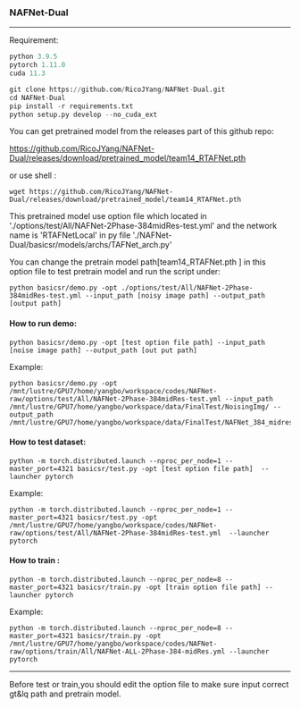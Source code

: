 ### NAFNet-Dual

------

Requirement:

```python
python 3.9.5
pytorch 1.11.0
cuda 11.3

git clone https://github.com/RicoJYang/NAFNet-Dual.git
cd NAFNet-Dual
pip install -r requirements.txt
python setup.py develop --no_cuda_ext
```

You can get pretrained model from the releases part of this github repo:

https://github.com/RicoJYang/NAFNet-Dual/releases/download/pretrained_model/team14_RTAFNet.pth

or use shell :

```
wget https://github.com/RicoJYang/NAFNet-Dual/releases/download/pretrained_model/team14_RTAFNet.pth 
```

This pretrained model use option file which located in './options/test/All/NAFNet-2Phase-384midRes-test.yml' and the network name is 'RTAFNetLocal' in py file './NAFNet-Dual/basicsr/models/archs/TAFNet_arch.py'

You can change the pretrain model path[team14_RTAFNet.pth ] in this option file to test  pretrain model and run the script under:

```shell
python basicsr/demo.py -opt ./options/test/All/NAFNet-2Phase-384midRes-test.yml --input_path [noisy image path] --output_path [output path]
```

#### How to run demo:

```shell
python basicsr/demo.py -opt [test option file path] --input_path [noise image path] --output_path [out put path]
```

Example:

`````shell
python basicsr/demo.py -opt /mnt/lustre/GPU7/home/yangbo/workspace/codes/NAFNet-raw/options/test/All/NAFNet-2Phase-384midRes-test.yml --input_path /mnt/lustre/GPU7/home/yangbo/workspace/data/FinalTest/NoisingImg/ --output_path /mnt/lustre/GPU7/home/yangbo/workspace/data/FinalTest/NAFNet_384_midresidue_RESULT/
`````

#### How to test dataset:

```
python -m torch.distributed.launch --nproc_per_node=1 --master_port=4321 basicsr/test.py -opt [test option file path]  --launcher pytorch
```

Example:

```shell
python -m torch.distributed.launch --nproc_per_node=1 --master_port=4321 basicsr/test.py -opt /mnt/lustre/GPU7/home/yangbo/workspace/codes/NAFNet-raw/options/test/All/NAFNet-2Phase-384midRes-test.yml  --launcher pytorch
```

#### How to train :

```
python -m torch.distributed.launch --nproc_per_node=8 --master_port=4321 basicsr/train.py -opt [train option file path] --launcher pytorch
```

Example:

```
python -m torch.distributed.launch --nproc_per_node=8 --master_port=4321 basicsr/train.py -opt /mnt/lustre/GPU7/home/yangbo/workspace/codes/NAFNet-raw/options/train/All/NAFNet-ALL-2Phase-384-midRes.yml --launcher pytorch
```

------

Before test or train,you should edit the option file to make sure input correct gt&lq path and pretrain model.
